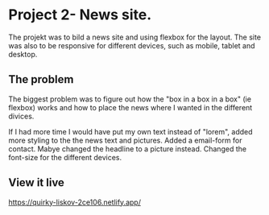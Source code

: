 # Project 2- News site.

The projekt was to bild a news site and using flexbox for the layout. The site was also to be responsive for different devices, such as mobile, tablet and desktop. 

## The problem
The biggest problem was to figure out how the "box in a box in a box" (ie flexbox) works and how to place the news where I wanted in the different divices.

If I had more time I would have put my own text instead of "lorem", added more styling to the the news text and pictures. Added a email-form for contact. Mabye changed the headline to a picture instead. Changed the font-size for the different devices. 

## View it live
https://quirky-liskov-2ce106.netlify.app/
